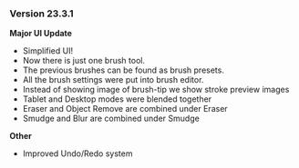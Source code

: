 ### Version 23.3.1

**Major UI Update**
- Simplified UI!
- Now there is just one brush tool.
- The previous brushes can be found as brush presets.
- All the brush settings were put into brush editor.
- Instead of showing image of brush-tip we show stroke preview images
- Tablet and Desktop modes were blended together
- Eraser and Object Remove are combined under Eraser
- Smudge and Blur are combined under Smudge

**Other**
- Improved Undo/Redo system

